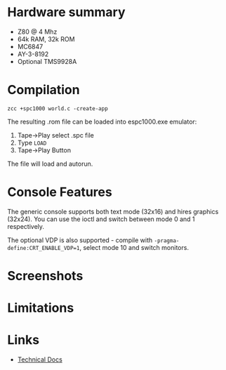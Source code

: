 # Hardware summary

* Z80 @ 4 Mhz
* 64k RAM, 32k ROM 
* MC6847
* AY-3-8192
* Optional TMS9928A

# Compilation

    zcc +spc1000 world.c -create-app

The resulting .rom file can be loaded into espc1000.exe emulator:

1. Tape->Play select .spc file
2. Type `LOAD`
3. Tape->Play Button

The file will load and autorun.

# Console Features

The generic console supports both text mode (32x16) and hires graphics (32x24). You can use the ioctl and switch between mode 0 and 1 respectively.

The optional VDP is also supported - compile with `-pragma-define:CRT_ENABLE_VDP=1`, select mode 10 and switch monitors.

# Screenshots


# Limitations


# Links

* [Technical Docs](https://github.com/meesokim/spc1000/tree/master/docs)